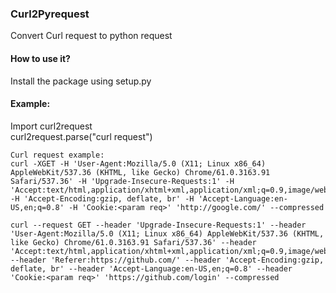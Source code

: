 ### Curl2Pyrequest

Convert Curl request to python request 

#### How to use it?

  Install the package using setup.py 


#### Example:

  Import curl2request <br>
  curl2request.parse("curl request")
  
```
Curl request example:
curl -XGET -H 'User-Agent:Mozilla/5.0 (X11; Linux x86_64) AppleWebKit/537.36 (KHTML, like Gecko) Chrome/61.0.3163.91 Safari/537.36' -H 'Upgrade-Insecure-Requests:1' -H 'Accept:text/html,application/xhtml+xml,application/xml;q=0.9,image/webp,image/apng,*/*;q=0.8' -H 'Accept-Encoding:gzip, deflate, br' -H 'Accept-Language:en-US,en;q=0.8' -H 'Cookie:<param req>' 'http://google.com/' --compressed

curl --request GET --header 'Upgrade-Insecure-Requests:1' --header 'User-Agent:Mozilla/5.0 (X11; Linux x86_64) AppleWebKit/537.36 (KHTML, like Gecko) Chrome/61.0.3163.91 Safari/537.36' --header 'Accept:text/html,application/xhtml+xml,application/xml;q=0.9,image/webp,image/apng,*/*;q=0.8' --header 'Referer:https://github.com/' --header 'Accept-Encoding:gzip, deflate, br' --header 'Accept-Language:en-US,en;q=0.8' --header 'Cookie:<param req>' 'https://github.com/login' --compressed
```



